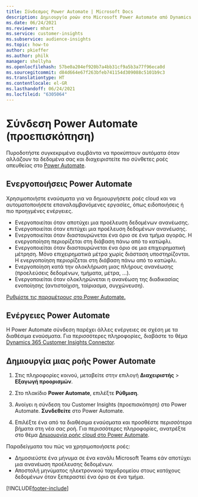 ```yaml
---
title: Σύνδεσμος Power Automate | Microsoft Docs
description: Δημιουργία ροών στο Microsoft Power Automate από Dynamics 365 Customer Insights .
ms.date: 06/24/2021
ms.reviewer: mhart
ms.service: customer-insights
ms.subservice: audience-insights
ms.topic: how-to
author: pkieffer
ms.author: philk
manager: shellyha
ms.openlocfilehash: 57be0a204ef920b7a4bb31cf9a5b3a77f96eca0d
ms.sourcegitcommit: d84d664e67f263bfeb741154d309088c5101b9c3
ms.translationtype: HT
ms.contentlocale: el-GR
ms.lasthandoff: 06/24/2021
ms.locfileid: "6305064"
---
```

# <a name="power-automate-connector-preview"></a>Σύνδεση Power Automate (προεπισκόπηση)

Πυροδοτήστε συγκεκριμένα συμβάντα να προκύπτουν αυτόματα όταν αλλάζουν τα δεδομένα σας και διαχειριστείτε πιο σύνθετες ροές απευθείας στο [Power Automate](https://flow.microsoft.com/).

## <a name="power-automate-triggers"></a>Ενεργοποιήσεις Power Automate

Χρησιμοποιήστε εναύσματα για να δημιουργήσετε ροές cloud και να αυτοματοποιήσετε επαναλαμβανόμενες εργασίες, όπως ειδοποιήσεις ή πιο προηγμένες ενέργειες. 

- Ενεργοποιείται όταν αποτύχει μια προέλευση δεδομένων ανανέωσης. 
- Ενεργοποιείται όταν επιτύχει μια προέλευση δεδομένων ανανέωσης.
- Ενεργοποιείται όταν διασταυρώνεται ένα όριο σε ένα τμήμα αγοράς. Η ενεργοποίηση περιορίζεται στη διάβαση πάνω από το κατώφλι.
- Ενεργοποιείται όταν διασταυρώνεται ένα όριο σε μια επιχειρηματική μέτρηση. Μόνο επιχειρηματικά μέτρα χωρίς διάσταση υποστηρίζονται. Η ενεργοποίηση περιορίζεται στη διάβαση πάνω από το κατώφλι.
- Ενεργοποίηση κατά την ολοκλήρωση μιας πλήρους ανανέωσης (προελεύσεις δεδομένων, τμήματα, μέτρα, ...).
- Ενεργοποιείται όταν ολοκληρώνεται η ανανέωση της διαδικασίας ενοποίησης (αντιστοίχιση, ταίριασμα, συγχώνευση).

[Ρυθμίστε τις παραμέτρους στο Power Automate.](https://flow.microsoft.com/connectors/shared_customerinsights/dynamics-365-customer-insights-connector/)

## <a name="power-automate-actions"></a>Ενέργειες Power Automate

Η Power Automate σύνδεση παρέχει άλλες ενέργειες σε σχέση με τα διαθέσιμα εναύσματα. Για περισσότερες πληροφορίες, διαβάστε το θέμα [Dynamics 365 Customer Insights Connector](/connectors/customerinsights/).

## <a name="create-a-power-automate-flow"></a>Δημιουργία μιας ροής Power Automate

1. Στις πληροφορίες κοινού, μεταβείτε στην επιλογή **Διαχειριστής** > **Εξαγωγή προορισμών**.

1. Στο πλακίδιο **Power Automate**, επιλέξτε **Ρύθμιση**.

1. Ανοίγει η σύνδεση του Customer Insights (προεπισκόπηση) στο Power Automate. **Συνδεθείτε** στο Power Automate.

1. Επιλέξτε ένα από τα διαθέσιμα εναύσματα και προσθέστε περισσότερα βήματα στη νέα σας ροή. Για περισσότερες πληροφορίες, ανατρέξτε στο θέμα [Δημιουργία ροής cloud στο Power Automate](/power-automate/get-started-logic-flow).

Παραδείγματα του πώς να χρησιμοποιήσετε ροές: 
- Δημοσιεύστε ένα μήνυμα σε ένα κανάλι Microsoft Teams εάν αποτύχει μια ανανέωση προέλευσης δεδομένων. 
- Αποστολή μηνύματος ηλεκτρονικού ταχυδρομείου στους κατόχους δεδομένων όταν ξεπεραστεί ένα όριο σε ένα τμήμα.



[!INCLUDE[footer-include](../includes/footer-banner.md)]
